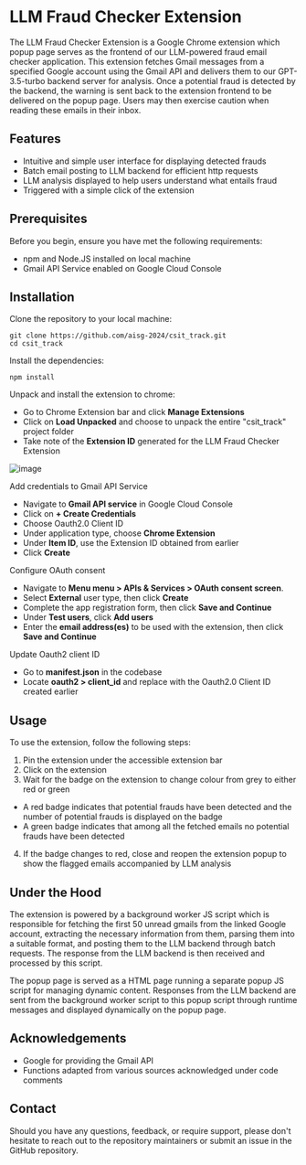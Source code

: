 # LLM Fraud Checker Extension
The LLM Fraud Checker Extension is a Google Chrome extension which popup page serves as the frontend of our LLM-powered fraud email checker application. 
This extension fetches Gmail messages from a specified Google account using the Gmail API and delivers them to our GPT-3.5-turbo backend server for analysis.
Once a potential fraud is detected by the backend, the warning is sent back to the extension frontend to be delivered on the popup page.
Users may then exercise caution when reading these emails in their inbox.

## Features
- Intuitive and simple user interface for displaying detected frauds
- Batch email posting to LLM backend for efficient http requests
- LLM analysis displayed to help users understand what entails fraud
- Triggered with a simple click of the extension

## Prerequisites
Before you begin, ensure you have met the following requirements:

- npm and Node.JS installed on local machine
- Gmail API Service enabled on Google Cloud Console


## Installation
Clone the repository to your local machine:

```
git clone https://github.com/aisg-2024/csit_track.git
cd csit_track
```

Install the dependencies:

```
npm install
```

Unpack and install the extension to chrome:
- Go to Chrome Extension bar and click **Manage Extensions**
- Click on **Load Unpacked** and choose to unpack the entire "csit_track" project folder
- Take note of the **Extension ID** generated for the LLM Fraud Checker Extension

![image](https://github.com/aisg-2024/csit_track/assets/111041948/1a227ab2-99f3-4227-ae45-9678c747b8ec)

Add credentials to Gmail API Service
- Navigate to **Gmail API service** in Google Cloud Console
- Click on **+ Create Credentials**
- Choose Oauth2.0 Client ID
- Under application type, choose **Chrome Extension**
- Under **Item ID**, use the Extension ID obtained from earlier
- Click **Create**

Configure OAuth consent
- Navigate to **Menu menu > APIs & Services > OAuth consent screen**.
- Select **External** user type, then click **Create**
- Complete the app registration form, then click **Save and Continue**
- Under **Test users**, click **Add users**
- Enter the **email address(es)** to be used with the extension, then click **Save and Continue**

Update Oauth2 client ID
- Go to **manifest.json** in the codebase
- Locate **oauth2 > client_id** and replace with the Oauth2.0 Client ID created earlier

## Usage
To use the extension, follow the following steps:

1) Pin the extension under the accessible extension bar
2) Click on the extension
3) Wait for the badge on the extension to change colour from grey to either red or green
- A red badge indicates that potential frauds have been detected and the number of potential frauds is displayed on the badge
- A green badge indicates that among all the fetched emails no potential frauds have been detected
4) If the badge changes to red, close and reopen the extension popup to show the flagged emails accompanied by LLM analysis

## Under the Hood

The extension is powered by a background worker JS script which is responsible for fetching the first 50 unread gmails from the linked Google account, extracting the necessary information from them, parsing them into a suitable format, and posting them to the LLM backend through batch requests. The response from the LLM backend is then received and processed by this script.

The popup page is served as a HTML page running a separate popup JS script for managing dynamic content. Responses from the LLM backend are sent from the background worker script to this popup script through runtime messages and displayed dynamically on the popup page.

## Acknowledgements
- Google for providing the Gmail API
- Functions adapted from various sources acknowledged under code comments

## Contact
Should you have any questions, feedback, or require support, please don't hesitate to reach out to the repository maintainers or submit an issue in the GitHub repository.
